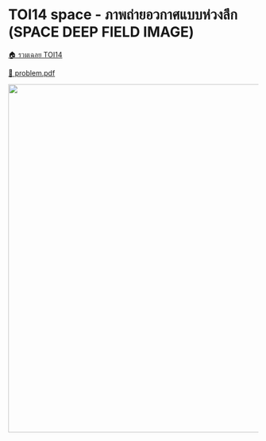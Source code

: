 <!-- @codegen_problem begin -->
# TOI14 space - ภาพถ่ายอวกาศแบบห่วงลึก (SPACE DEEP FIELD IMAGE)

[🏠 รวมเฉลย TOI14](../)

[💎 problem.pdf](./toi14_space_1.pdf)

<img width="700" src="https://github.com/krist7599555/toi/assets/19445033/80c80822-7583-4bcd-a705-dae3eacdee85" />
<!-- @codegen_problem end -->
